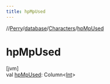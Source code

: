```yaml
---
title: hpMpUsed
---
```

//[Perry](../../../index.html)/[database](../index.html)/[Characters](index.html)/[hpMpUsed](hp-mp-used.html)



# hpMpUsed



[jvm]\
val [hpMpUsed](hp-mp-used.html): Column&lt;[Int](https://kotlinlang.org/api/latest/jvm/stdlib/kotlin/-int/index.html)&gt;




